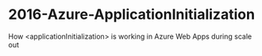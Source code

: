 # 2016-Azure-ApplicationInitialization
How &lt;applicationInitialization> is working in Azure Web Apps during scale out
